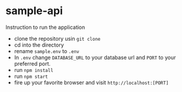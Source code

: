 # sample-api
Instruction to run the application
- clone the repository usin `git clone`
- cd into the directory
- rename `sample.env` to `.env`
- In `.env` change `DATABASE_URL` to your database url and `PORT` to your preferred port.
- run `npm install`
- run `npm start`
- fire up your favorite browser and visit `http://localhost:[PORT]`
